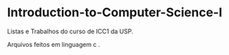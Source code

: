 # Introduction-to-Computer-Science-I
Listas e Trabalhos do curso de ICC1 da USP.

Arquivos feitos em linguagem c .
